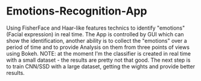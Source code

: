 # Emotions-Recognition-App
Using FisherFace and Haar-like features technics to identify "emotions" (Facial expression) in real time.
The App is controlled by GUI which can show the identification, another ability is to collect the "emotions" over a period of time
and to provide Analysis on them from three points of views using Bokeh.
NOTE: at the moment I'm the classifier is created in real time with a small dataset - the results are pretty not that good.
The next step is to train CNN/SSD with a large dataset, getting the wights and provide better results. 
